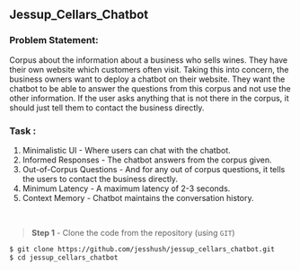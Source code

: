 ## Jessup_Cellars_Chatbot
### Problem Statement:
Corpus about the information about a business who sells wines. They have their own website which customers often visit. 
Taking this into concern, the business owners want to deploy a chatbot on their website. They want the chatbot to be able to answer the questions from this corpus and not use the other information. If the user asks anything that is not there in the corpus, it should just tell them to contact the business directly.

### Task :
1. Minimalistic UI - Where users can chat with the chatbot. 
2. Informed Responses - The chatbot answers from the corpus given. 
3. Out-of-Corpus Questions - And for any out of corpus questions, it tells the users to contact the business directly.
4. Minimum Latency - A maximum latency of 2-3 seconds.
5. Context Memory - Chatbot maintains the conversation history.

<br /> 

> **Step 1** - Clone the code from the repository (using `GIT`) 

```bash
$ git clone https://github.com/jesshush/jessup_cellars_chatbot.git
$ cd jessup_cellars_chatbot
```
<br /> 
